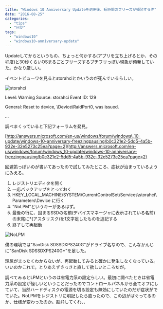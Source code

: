 ```yaml
---
title: "Windows 10 Anniversary Updateを適用後、短時間のフリーズが頻発する件"
date: "2016-08-25"
categories: 
  - "tips"
  - "何か"
tags: 
  - "windows10"
  - "windows10-anniversary-update"
---
```


Updateしてからというもの、ちょっと何かする(アプリを立ち上げるとか、その程度)と30秒くらいOSまるごとフリーズするプチフリっぽい現象が頻発していた。かなり厳しい。

イベントビューワを見るとstorahciとかいうのが死んでいるらしい。

![storahci](https://blog.naotaco.com/assets/images/posts/2016/08/storahci.png)

Level: Warning
Source: storahci
Event ID: 129

General:
Reset to device, \\Device\\RaidPort0, was issued.

…

調べまくっていると下記フォーラムを発見。

[http://answers.microsoft.com/en-us/windows/forum/windows\_10-update/windows-10-anniversary-freezingpausing/b0c321e2-5dd5-4a5b-932e-32e5273c25ea?page=2](http://answers.microsoft.com/en-us/windows/forum/windows_10-update/windows-10-anniversary-freezingpausing/b0c321e2-5dd5-4a5b-932e-32e5273c25ea?page=2)

回避策っぽいのが書いてあったので試してみたところ、症状が治まっているようにみえる。

1. レジストリエディタを開く
2. 一応バックアップをとっておく
3. HKEY\_LOCAL\_MACHINE\\SYSTEM\\CurrentControlSet\\Services\\storahci\\Parameters\\Device に行く
4. "NoLPM"というキーがあるはず。
5. 最後の行に、固まるSSDの名前(デバイスマネージャに表示されている名前)の末尾に\*(アスタリスク)を1文字足したものを追記する
6. 終了して再起動

![NoLPM](https://blog.naotaco.com/assets/images/posts/2016/08/NoLPM.png)

僕の環境では"SanDisk SDSSDXPS240G"がドライブ名なので、こんなかんじに"SanDisk SDSSDXPS240G\*"を足した。

理屈がまったくわからないが、再起動してみると確かに発生しなくなっている。いいのかこれで。とりあえずさっさと直して欲しいところだが。

調べてみるとLPMというのは省電力系の設定らしい。最初に調べたときは省電力系の設定が怪しいということだったのでコントロールパネルから全てオフにしていて、当然ハードディスクの電源を切る設定も無効にしていたのだが症状がでていた。NoLPMをレジストリに明記したら直ったので、この辺がばぐってるのか、仕様が変わったのか。勘弁してくれ、、
